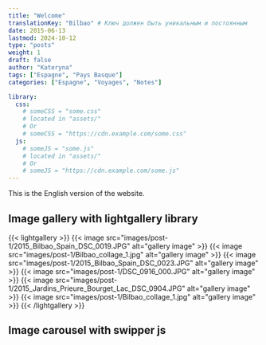 ```yaml
---
title: "Welcome"
translationKey: "Bilbao" # Ключ должен быть уникальным и постоянным
date: 2015-06-13
lastmod: 2024-10-12
type: "posts"
weight: 1
draft: false
author: "Kateryna"
tags: ["Espagne", "Pays Basque"]
categories: ["Espagne", "Voyages", "Notes"]

library:
  css:
    # someCSS = "some.css"
    # located in "assets/"
    # Or
    # someCSS = "https://cdn.example.com/some.css"
  js:
    # someJS = "some.js"
    # located in "assets/"
    # Or
    # someJS = "https://cdn.example.com/some.js"
---
```

This is the English version of the website.

## Image gallery with lightgallery library

{{< lightgallery >}}
{{< image src="images/post-1/2015_Bilbao_Spain_DSC_0019.JPG" alt="gallery image" >}}
{{< image src="images/post-1/Bilbao_collage_1.jpg" alt="gallery image" >}}
{{< image src="images/post-1/2015_Bilbao_Spain_DSC_0023.JPG" alt="gallery image" >}}
{{< image src="images/post-1/DSC_0916_000.JPG" alt="gallery image" >}}
{{< image src="images/post-1/2015_Jardins_Prieure_Bourget_Lac_DSC_0904.JPG" alt="gallery image" >}}
{{< image src="images/post-1/Bilbao_collage_1.jpg" alt="gallery image" >}}
{{< /lightgallery >}}

## Image carousel with swipper js

